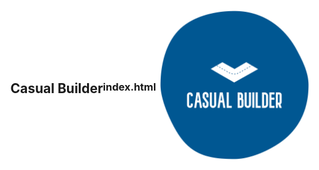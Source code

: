 ## Casual Builder
### index.html

<!DOCTYPE html>
<html>
<head>
  <title>Casual Builder</title>
  <style>
    body, html {
      height: 100%;
      margin: 0;
      display: flex;
      justify-content: center;
      align-items: center;
      background-color: #ffffff; /* Change the background color as needed */
    }
    #logo {
      max-width: 50%;
      max-height: 50%;
      width: auto;
      height: auto;
    }
  </style>
</head>
<body>
  <img id="logo" src="/logo.png" alt="Casual Builder logo">
</body>
</html>
